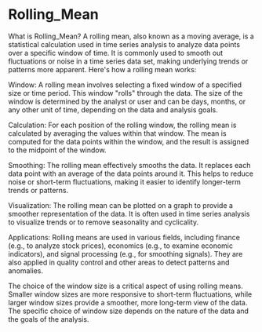 # Rolling_Mean
What is Rolling_Mean?
A rolling mean, also known as a moving average, is a statistical calculation used in time series analysis to analyze data points over a specific window of time. It is commonly used to smooth out fluctuations or noise in a time series data set, making underlying trends or patterns more apparent. Here's how a rolling mean works:

Window: A rolling mean involves selecting a fixed window of a specified size or time period. This window "rolls" through the data. The size of the window is determined by the analyst or user and can be days, months, or any other unit of time, depending on the data and analysis goals.

Calculation: For each position of the rolling window, the rolling mean is calculated by averaging the values within that window. The mean is computed for the data points within the window, and the result is assigned to the midpoint of the window.

Smoothing: The rolling mean effectively smooths the data. It replaces each data point with an average of the data points around it. This helps to reduce noise or short-term fluctuations, making it easier to identify longer-term trends or patterns.

Visualization: The rolling mean can be plotted on a graph to provide a smoother representation of the data. It is often used in time series analysis to visualize trends or to remove seasonality and cyclicality.

Applications: Rolling means are used in various fields, including finance (e.g., to analyze stock prices), economics (e.g., to examine economic indicators), and signal processing (e.g., for smoothing signals). They are also applied in quality control and other areas to detect patterns and anomalies.

The choice of the window size is a critical aspect of using rolling means. Smaller window sizes are more responsive to short-term fluctuations, while larger window sizes provide a smoother, more long-term view of the data. The specific choice of window size depends on the nature of the data and the goals of the analysis.
